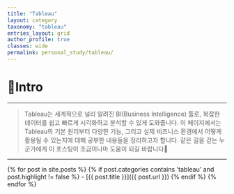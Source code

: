 ```yaml
---
title: "Tableau"
layout: category
taxonomy: "tableau"
entries_layout: grid
author_profile: true
classes: wide
permalink: personal_study/tableau/
---
```


# 📌Intro
---
> Tableau는 세계적으로 널리 알려진 BI(Business Intelligence) 툴로, 복잡한 데이터를 쉽고 빠르게 시각화하고 분석할 수 있게 도와줍니다. 이 페이지에서는 Tableau의 기본 원리부터 다양한 기능, 그리고 실제 비즈니스 환경에서 어떻게 활용될 수 있는지에 대해 공부한 내용들을 정리하고자 합니다. 같은 길을 걷는 누군가에게 이 포스팅이 조금이나마 도움이 되길 바랍니다🙏

---

{% for post in site.posts %}
  {% if post.categories contains 'tableau' and post.highlight != false %}
    - [{{ post.title }}]({{ post.url }})
  {% endif %}
{% endfor %}

